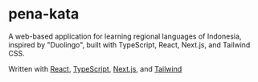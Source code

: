 # pena-kata

A web-based application for learning regional languages of Indonesia, inspired by "Duolingo", built with TypeScript, React, Next.js, and Tailwind CSS.

Written with [React](https://react.dev/), [TypeScript](https://www.typescriptlang.org/), [Next.js](https://nextjs.org/), and [Tailwind](https://tailwindcss.com/)
